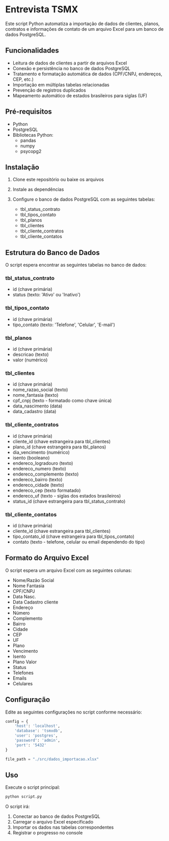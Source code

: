 # Entrevista TSMX

Este script Python automatiza a importação de dados de clientes, planos, contratos e informações de contato de um arquivo Excel para um banco de dados PostgreSQL.

## Funcionalidades

- Leitura de dados de clientes a partir de arquivos Excel
- Conexão e persistência no banco de dados PostgreSQL
- Tratamento e formatação automática de dados (CPF/CNPJ, endereços, CEP, etc.)
- Importação em múltiplas tabelas relacionadas
- Prevenção de registros duplicados
- Mapeamento automático de estados brasileiros para siglas (UF)

## Pré-requisitos

- Python
- PostgreSQL
- Bibliotecas Python:
  - pandas
  - numpy
  - psycopg2

## Instalação

1. Clone este repositório ou baixe os arquivos
2. Instale as dependências

3. Configure o banco de dados PostgreSQL com as seguintes tabelas:
   - tbl_status_contrato
   - tbl_tipos_contato
   - tbl_planos
   - tbl_clientes
   - tbl_cliente_contratos
   - tbl_cliente_contatos

## Estrutura do Banco de Dados

O script espera encontrar as seguintes tabelas no banco de dados:

### tbl_status_contrato
- id (chave primária)
- status (texto: 'Ativo' ou 'Inativo')

### tbl_tipos_contato
- id (chave primária)
- tipo_contato (texto: 'Telefone', 'Celular', 'E-mail')

### tbl_planos
- id (chave primária)
- descricao (texto)
- valor (numérico)

### tbl_clientes
- id (chave primária)
- nome_razao_social (texto)
- nome_fantasia (texto)
- cpf_cnpj (texto - formatado como chave única)
- data_nascimento (data)
- data_cadastro (data)

### tbl_cliente_contratos
- id (chave primária)
- cliente_id (chave estrangeira para tbl_clientes)
- plano_id (chave estrangeira para tbl_planos)
- dia_vencimento (numérico)
- isento (booleano)
- endereco_logradouro (texto)
- endereco_numero (texto)
- endereco_complemento (texto)
- endereco_bairro (texto)
- endereco_cidade (texto)
- endereco_cep (texto formatado)
- endereco_uf (texto - siglas dos estados brasileiros)
- status_id (chave estrangeira para tbl_status_contrato)

### tbl_cliente_contatos
- id (chave primária)
- cliente_id (chave estrangeira para tbl_clientes)
- tipo_contato_id (chave estrangeira para tbl_tipos_contato)
- contato (texto - telefone, celular ou email dependendo do tipo)

## Formato do Arquivo Excel

O script espera um arquivo Excel com as seguintes colunas:

- Nome/Razão Social
- Nome Fantasia
- CPF/CNPJ
- Data Nasc.
- Data Cadastro cliente
- Endereço
- Número
- Complemento
- Bairro
- Cidade
- CEP
- UF
- Plano
- Vencimento
- Isento
- Plano Valor
- Status
- Telefones
- Emails
- Celulares

## Configuração

Edite as seguintes configurações no script conforme necessário:

```python
config = {
    'host': 'localhost',
    'database': 'tsmxdb',
    'user': 'postgres',
    'password': 'admin',
    'port': '5432'
}

file_path = "./src/dados_importacao.xlsx"
```

## Uso

Execute o script principal:

```bash
python script.py
```

O script irá:
1. Conectar ao banco de dados PostgreSQL
2. Carregar o arquivo Excel especificado
3. Importar os dados nas tabelas correspondentes
4. Registrar o progresso no console